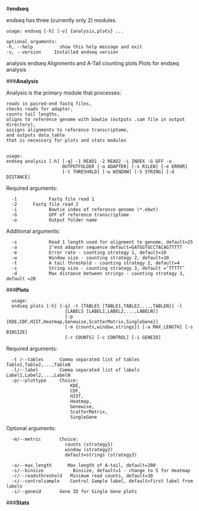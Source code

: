 #**endseq**

endseq has three (currently only 2) modules. 
  
    usage: endseq [-h] [-v] {analysis,plots} ...
    
    optional arguments:
    -h, --help          show this help message and exit
    -v, --version     Installed endseq version
  
  [sub-commands]:
    {analysis,plots}
      analysis        endseq Alignments and A-Tail counting
      plots          	  Plots for endseq analysis


###**Analysis**

Analysis is the primary module that processes:

    reads in paired-end fastq files, 
    checks reads for adapter, 
    counts tail lengths, 
    aligns to reference genome with bowtie (outputs .sam file in output directory),
    assigns alignments to reference transcriptome,
    and outputs data_table
    that is necessary for plots and stats modules


    usage:
    endseq analysis [-h] [-q] -1 READ1 -2 READ2 -i INDEX -G GFF -o
                         OUTPUTFOLDER [-a ADAPTER] [-s R1LEN] [-e ERROR]
                         [-t THRESHOLD] [-w WINDOW] [-S STRING] [-d DISTANCE]

Required arguments:  

      -1			Fastq file read 1  
      -2      Fastq file read 2   
      -i			Bowtie index of reference genome (*.ebwt)  
      -G			GFF of reference transcriptome  
      -o			Output folder name  

Additional arguments:

      -s			Read 1 length used for alignment to genome, default=25
      -a			3’end adapter sequence default=GATGGTGCCTACAGTTTTT
      -e			Error rate - counting strategy 1, default=10
      -w			Window size - counting strategy 2, default=10
      -t			A tail threshold - counting strategy 2, default=4
      -s			String size - counting strategy 3, default =’TTTTT’
      -d			Max distance between strings - counting strategy 3, default =20

###**Plots**

      usage:
      endseq plots [-h] [-q] -t [TABLES [TABLE1,TABLE2,...,TABLEN]] -l
                          [LABELS [LABEL1,LABEL2,...,LABELN]]
                          [-p {KDE,CDF,HIST,Heatmap,Genewise,ScatterMatrix,SingleGene}]
                          [-m {counts,window,strings}] [-a MAX_LENGTH] [-s BINSIZE]
                          [-r COUNTS] [-c CONTROL] [-i GENEID]

Required arguments:

      -t /--tables 		Comma separated list of tables Table1,Table2,...,TableN
      -l/--label		Comma separated list of labels Label1,Label2,...,LabelN
      -p/--plottype		Choice: 
                            KDE,
                            CDF,
                            HIST,
                            Heatmap,
                            Genewise,
                            ScatterMatrix,
                            SingleGene

Optional arguments:

      -m/--metric		Choice:
                          counts (strategy1)
                          window (strategy2)
                          default=strings (strategy3) 

      -a/--max_length	   Max length of A-tail, default=200 
      -s/--binsize  		 Binsize, default=1 - change to 5 for Heatmap
      -r/--readsthreshold	Minimum read counts, default=30
      -c/--controlsample	Control Sample label, default=first label from labels
      -i/--geneid		Gene ID for Single Gene plots

###**Stats**
